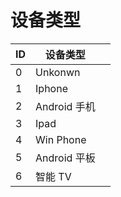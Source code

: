 # 设备类型 

| ID     | 设备类型  |                                                                        |
| ----   | --------| ----------------------------------------- |
| 0     | Unkonwn  |
| 1     | Iphone       |
| 2     | Android 手机   |
| 3     | Ipad   |
| 4     | Win Phone   |
| 5     | Android 平板    |
| 6     | 智能 TV   |

